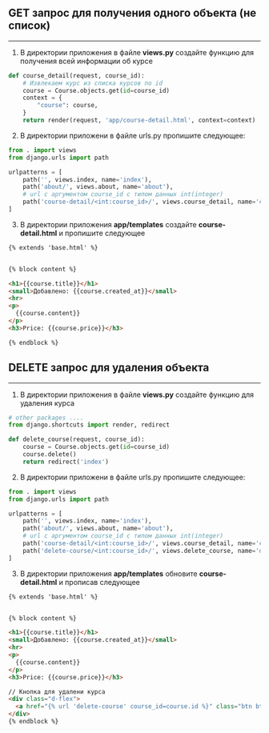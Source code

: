 ## GET запрос для получения одного объекта (не список)
<hr>


1. В директории приложения в файле **views.py** создайте функцию для получения всей информации об курсе
```python
def course_detail(request, course_id):
    # Извлекаем курс из списка курсов по id
    course = Course.objects.get(id=course_id)
    context = {
        "course": course,
    }
    return render(request, 'app/course-detail.html', context=context)
```

2. В директории приложени в файле urls.py пропишите следующее:
```python
from . import views
from django.urls import path

urlpatterns = [
    path('', views.index, name='index'),
    path('about/', views.about, name='about'),
    # url с аргументом course_id с типом данных int(integer)
    path('course-detail/<int:course_id>/', views.course_detail, name='course-detail')
]
```

3. В директории приложения **app/templates** создайте **course-detail.html** и пропишите следующее

```html
{% extends 'base.html' %}


{% block content %}

<h1>{{course.title}}</h1>
<small>Добавлено: {{course.created_at}}</small>
<hr>
<p>
  {{course.content}}
</p>
<h3>Price: {{course.price}}</h3>

{% endblock %}
```

## DELETE запрос для удаления объекта
<hr>

1. В директории приложения в файле **views.py** создайте функцию для удаления курса
```python
# other packages ....
from django.shortcuts import render, redirect

def delete_course(request, course_id):
    course = Course.objects.get(id=course_id)
    course.delete()
    return redirect('index')
```

2. В директории приложени в файле urls.py пропишите следующее:
```python
from . import views
from django.urls import path

urlpatterns = [
    path('', views.index, name='index'),
    path('about/', views.about, name='about'),
    # url с аргументом course_id с типом данных int(integer)
    path('course-detail/<int:course_id>/', views.course_detail, name='course-detail'),
    path('delete-course/<int:course_id>/', views.delete_course, name='delete-course')
]
```



3. В директории приложения **app/templates** обновите **course-detail.html** и прописав следующее

```html
{% extends 'base.html' %}


{% block content %}

<h1>{{course.title}}</h1>
<small>Добавлено: {{course.created_at}}</small>
<hr>
<p>
  {{course.content}}
</p>
<h3>Price: {{course.price}}</h3>

// Кнопка для удалени курса
<div class="d-flex">
  <a href="{% url 'delete-course' course_id=course.id %}" class="btn btn-danger ml-auto d-block">Удалить курс</a>
</div>
{% endblock %}
```
